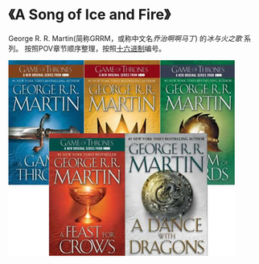 # 《A Song of Ice and Fire》

George R. R. Martin(简称GRRM，或称中文名*乔治啊啊马丁*) 的*冰与火之歌* 系列。
按照POV章节顺序整理，按照[十六进制](http://baike.baidu.com/view/230306.htm)编号。

![A Song of Ice and Fire](../pics/a-song-of-ice-and-fire/book.jpg)
